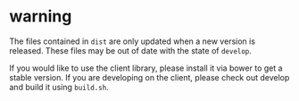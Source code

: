 # warning

The files contained in `dist` are only updated when a new version is released. These files may be out of date with the state of `develop`.

If you would like to use the client library, please install it via bower to get a stable version. If you are developing on the client, please check out develop and build it using `build.sh`.
